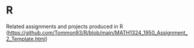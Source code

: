 # R
Related assignments and projects produced in R (https://github.com/Tommon93/R/blob/main/MATH1324_1950_Assignment_2_Template.html)
